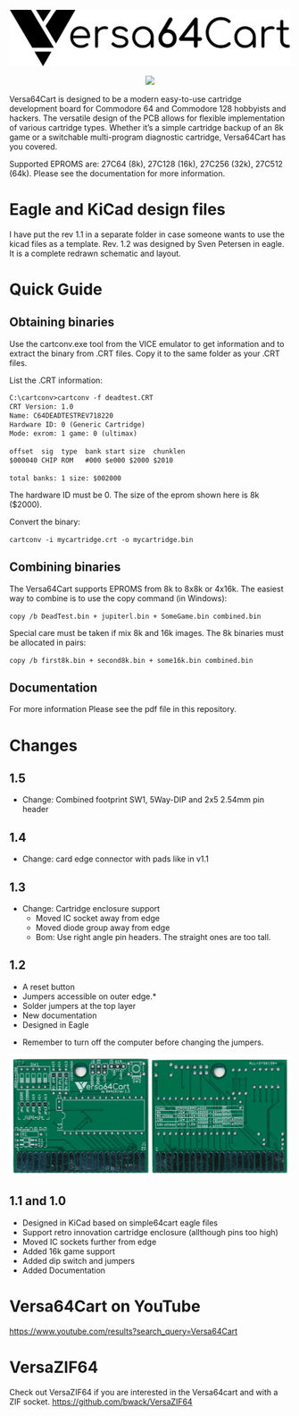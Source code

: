 
![logo](v1.2&#32;(eagle)/pictures/logo.png)

<p align="center"><img src="v1.5/2378_Versa64Cart_v1_4.JPG alt="boardimage_v1_2" width="800"/></p>

Versa64Cart is designed to be a modern easy-to-use cartridge development board for Commodore 64 and Commodore 128 hobbyists and hackers. The versatile design of the PCB allows for flexible implementation of various cartridge types. Whether it’s a simple cartridge backup of an 8k game or a switchable multi-program diagnostic cartridge, Versa64Cart has you covered.

Supported EPROMS are: 27C64 (8k), 27C128 (16k), 27C256 (32k), 27C512 (64k).
Please see the documentation for more information.

# Eagle and KiCad design files
I have put the rev 1.1 in a separate folder in case someone wants to use the kicad files as a template.
Rev. 1.2 was designed by Sven Petersen in eagle. It is a complete redrawn schematic and layout.

# Quick Guide

## Obtaining binaries

Use the cartconv.exe tool from the VICE emulator to get information and to extract the binary from .CRT files. Copy it to the same folder as your .CRT files.

List the .CRT information:

```
C:\cartconv>cartconv -f deadtest.CRT
CRT Version: 1.0
Name: C64DEADTESTREV718220
Hardware ID: 0 (Generic Cartridge)
Mode: exrom: 1 game: 0 (ultimax)

offset  sig  type  bank start size  chunklen
$000040 CHIP ROM   #000 $e000 $2000 $2010

total banks: 1 size: $002000
```
The hardware ID must be 0. The size of the eprom shown here is 8k ($2000).

Convert the binary:

`cartconv -i mycartridge.crt -o mycartridge.bin`

## Combining binaries

The Versa64Cart supports EPROMS from 8k to 8x8k or 4x16k. The easiest way to combine is to use the copy command (in Windows):

`copy /b DeadTest.bin + jupiterl.bin + SomeGame.bin combined.bin`

Special care must be taken if mix 8k and 16k images. The 8k binaries must be allocated in pairs:

`copy /b first8k.bin + second8k.bin + some16k.bin combined.bin`

## Documentation

For more information Please see the pdf file in this repository.

# Changes
## 1.5
- Change: Combined footprint SW1, 5Way-DIP and 2x5 2.54mm pin header

## 1.4
- Change: card edge connector with pads like in v1.1

## 1.3
- Change: Cartridge enclosure support
  - Moved IC socket away from edge
  - Moved diode group away from edge
  - Bom: Use right angle pin headers. The straight ones are too tall.
  
## 1.2
- A reset button
- Jumpers accessible on outer edge.*
- Solder jumpers at the top layer
- New documentation
- Designed in Eagle
* Remember to turn off the computer before changing the jumpers.

![boardimages](v1.2&#32;(eagle)/pictures/Versa64Cart_scan_both_sides.jpg)

## 1.1 and 1.0

- Designed in KiCad based on simple64cart eagle files
- Support retro innovation cartridge enclosure (allthough pins too high)
- Moved IC sockets further from edge
- Added 16k game support
- Added dip switch and jumpers
- Added Documentation

# Versa64Cart on YouTube

https://www.youtube.com/results?search_query=Versa64Cart

# VersaZIF64
Check out VersaZIF64 if you are interested in the Versa64cart and with a ZIF socket.
https://github.com/bwack/VersaZIF64
